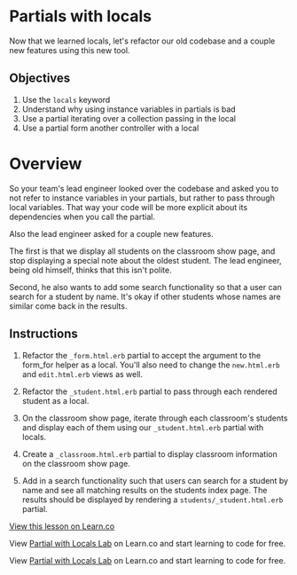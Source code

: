 # Partials with locals
Now that we learned locals, let's refactor our old codebase and a couple new features using this new tool.

## Objectives

1. Use the `locals` keyword
2. Understand why using instance variables in partials is bad
3. Use a partial iterating over a collection passing in the local
4. Use a partial form another controller with a local

# Overview
So your team's lead engineer looked over the codebase and asked you to not refer to instance variables in your partials, but rather to pass through local variables.  That way your code will be more explicit about its dependencies when you call the partial.

Also the lead engineer asked for a couple new features.

The first is that we display all students on the classroom show page, and stop displaying a special note about the oldest student.  The lead engineer, being old himself, thinks that this isn't polite.

Second, he also wants to add some search functionality so that a user can search for a student by name. It's okay if other students whose names are similar come back in the results.

## Instructions

1. Refactor the `_form.html.erb` partial to accept the argument to the form_for helper as a local.  You'll also need to change the `new.html.erb` and `edit.html.erb` views as well.

2. Refactor the `_student.html.erb` partial to pass through each rendered student as a local.

3. On the classroom show page, iterate through each classroom's students and display each of them using our `_student.html.erb` partial with locals.

4. Create a `_classroom.html.erb` partial to display classroom information on the classroom show page.

5. Add in a search functionality such that users can search for a student by name and see all matching results on the students index page.
The results should be displayed by rendering a `students/_student.html.erb` partial.

<a href='https://learn.co/lessons/partial-locals-lab' data-visibility='hidden'>View this lesson on Learn.co</a>

<p data-visibility='hidden'>View <a href='https://learn.co/lessons/partial-locals-lab'>Partial with Locals Lab</a> on Learn.co and start learning to code for free.</p>

<p class='util--hide'>View <a href='https://learn.co/lessons/partial-locals-lab'>Partial with Locals Lab</a> on Learn.co and start learning to code for free.</p>
